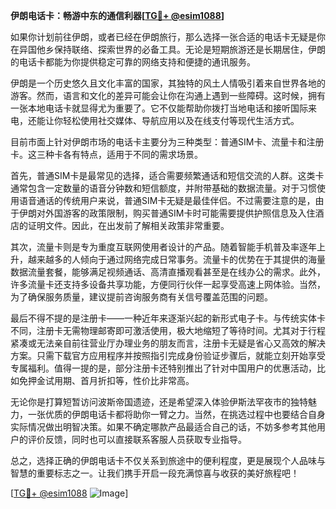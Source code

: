**伊朗电话卡：畅游中东的通信利器[[TG💪+ @esim1088](https://t.me/s/esim1088)]**

如果你计划前往伊朗，或者已经在伊朗旅行，那么选择一张合适的电话卡无疑是你在异国他乡保持联络、探索世界的必备工具。无论是短期旅游还是长期居住，伊朗的电话卡都能为你提供稳定可靠的网络支持和便捷的通讯服务。

伊朗是一个历史悠久且文化丰富的国家，其独特的风土人情吸引着来自世界各地的游客。然而，语言和文化的差异可能会让你在沟通上遇到一些障碍。这时候，拥有一张本地电话卡就显得尤为重要了。它不仅能帮助你拨打当地电话和接听国际来电，还能让你轻松使用社交媒体、导航应用以及在线支付等现代生活方式。

目前市面上针对伊朗市场的电话卡主要分为三种类型：普通SIM卡、流量卡和注册卡。这三种卡各有特点，适用于不同的需求场景。

首先，普通SIM卡是最常见的选择，适合需要频繁通话和短信交流的人群。这类卡通常包含一定数量的语音分钟数和短信额度，并附带基础的数据流量。对于习惯使用语音通话的传统用户来说，普通SIM卡无疑是最佳伴侣。不过需要注意的是，由于伊朗对外国游客的政策限制，购买普通SIM卡时可能需要提供护照信息及入住酒店的证明文件。因此，在出发前了解相关政策非常重要。

其次，流量卡则是专为重度互联网使用者设计的产品。随着智能手机普及率逐年上升，越来越多的人倾向于通过网络完成日常事务。流量卡的优势在于其提供的海量数据流量套餐，能够满足视频通话、高清直播观看甚至是在线办公的需求。此外，许多流量卡还支持多设备共享功能，方便同行伙伴一起享受高速上网体验。当然，为了确保服务质量，建议提前咨询服务商有关信号覆盖范围的问题。

最后不得不提的是注册卡——一种近年来逐渐兴起的新形式电子卡。与传统实体卡不同，注册卡无需物理邮寄即可激活使用，极大地缩短了等待时间。尤其对于行程紧凑或无法亲自前往营业厅办理业务的朋友而言，注册卡无疑是省心又高效的解决方案。只需下载官方应用程序并按照指引完成身份验证步骤后，就能立刻开始享受专属福利。值得一提的是，部分注册卡还特别推出了针对中国用户的优惠活动，比如免押金试用期、首月折扣等，性价比非常高。

无论你是打算短暂访问波斯帝国遗迹，还是希望深入体验伊斯法罕夜市的独特魅力，一张优质的伊朗电话卡都将助你一臂之力。当然，在挑选过程中也要结合自身实际情况做出明智决策。如果不确定哪款产品最适合自己的话，不妨多参考其他用户的评价反馈，同时也可以直接联系客服人员获取专业指导。

总之，选择正确的伊朗电话卡不仅关系到旅途中的便利程度，更是展现个人品味与智慧的重要标志之一。让我们携手开启一段充满惊喜与收获的美好旅程吧！

[[TG💪+ @esim1088](https://t.me/s/esim1088) ![Image](https://i.postimg.cc/4NQfJmqS/Snipaste-2025-05-13-00-14-12.png)]